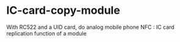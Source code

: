 # IC-card-copy-module
With RC522 and a UID card, do analog mobile phone NFC : IC card replication function of a module

